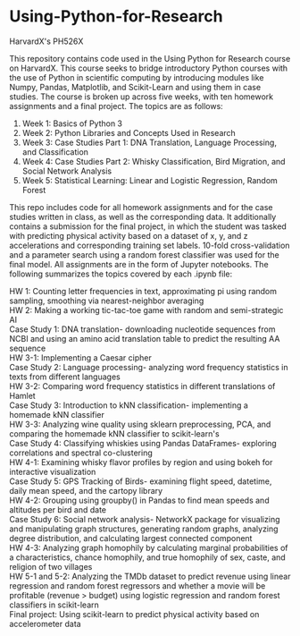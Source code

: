 # Using-Python-for-Research
HarvardX's PH526X

This repository contains code used in the Using Python for Research course on HarvardX. This course seeks to bridge introductory Python courses with the use of Python in scientific computing by introducing modules like Numpy, Pandas, Matplotlib, and Scikit-Learn and using them in case studies. The course is broken up across five weeks, with ten homework assignments and a final project. The topics are as follows:

1. Week 1: Basics of Python 3
2. Week 2: Python Libraries and Concepts Used in Research
3. Week 3: Case Studies Part 1: DNA Translation, Language Processing, and Classification
4. Week 4: Case Studies Part 2: Whisky Classification, Bird Migration, and Social Network Analysis
5. Week 5: Statistical Learning: Linear and Logistic Regression, Random Forest

This repo includes code for all homework assignments and for the case studies written in class, as well as the corresponding data. It additionally contains a submission for the final project, in which the student was tasked with predicting physical activity based on a dataset of x, y, and z accelerations and corresponding training set labels. 10-fold cross-validation and a parameter search using a random forest classifier was used for the final model. All assignments are in the form of Jupyter notebooks. The following summarizes the topics covered by each .ipynb file:

HW 1: Counting letter frequencies in text, approximating pi using random sampling, smoothing via nearest-neighbor averaging  
HW 2: Making a working tic-tac-toe game with random and semi-strategic AI  
Case Study 1: DNA translation- downloading nucleotide sequences from NCBI and using an amino acid translation table to predict the resulting AA sequence  
HW 3-1: Implementing a Caesar cipher  
Case Study 2: Language processing- analyzing word frequency statistics in texts from different languages  
HW 3-2: Comparing word frequency statistics in different translations of Hamlet  
Case Study 3: Introduction to kNN classification- implementing a homemade kNN classifier  
HW 3-3: Analyzing wine quality using sklearn preprocessing, PCA, and comparing the homemade kNN classifier to scikit-learn's  
Case Study 4: Classifying whiskies using Pandas DataFrames- exploring correlations and spectral co-clustering  
HW 4-1: Examining whisky flavor profiles by region and using bokeh for interactive visualization  
Case Study 5: GPS Tracking of Birds- examining flight speed, datetime, daily mean speed, and the cartopy library  
HW 4-2: Grouping using groupby() in Pandas to find mean speeds and altitudes per bird and date  
Case Study 6: Social network analysis- NetworkX package for visualizing and manipulating graph structures, generating random graphs, analyzing degree distribution, and calculating largest connected component  
HW 4-3: Analyzing graph homophily by calculating marginal probabilities of a characteristics, chance homophily, and true homophily of sex, caste, and religion of two villages  
HW 5-1 and 5-2: Analyzing the TMDb dataset to predict revenue using linear regression and random forest regressors and whether a movie will be profitable (revenue > budget) using logistic regression and random forest classifiers in scikit-learn  
Final project: Using scikit-learn to predict physical activity based on accelerometer data
